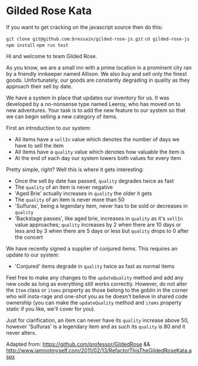# Gilded Rose Kata

If you want to get cracking on the javascript source then do this:

`git clone git@github.com:bressain/gilded-rose-js.git`
`cd gilded-rose-js`
`npm install`
`npm run test`

Hi and welcome to team Gilded Rose.

As you know, we are a small inn with a prime location in a prominent city ran by a friendly innkeeper named Allison. We also buy and sell only the finest goods. Unfortunately, our goods are constantly degrading in quality as they approach their sell by date.

We have a system in place that updates our inventory for us. It was developed by a no-nonsense type named Leeroy, who has moved on to new adventures. Your task is to add the new feature to our system so that we can begin selling a new category of items.

First an introduction to our system:

* All items have a `sellIn` value which denotes the number of days we have to sell the item
* All items have a `quality` value which denotes how valuable the item is
* At the end of each day our system lowers both values for every item

Pretty simple, right? Well this is where it gets interesting:

* Once the sell by date has passed, `quality` degrades twice as fast
* The `quality` of an item is never negative
* 'Aged Brie' actually increases in `quality` the older it gets
* The `quality` of an item is never more than 50
* 'Sulfuras', being a legendary item, never has to be sold or decreases in `quality`
* 'Backstage passes', like aged brie, increases in `quality` as it's `sellIn` value approaches; `quality` increases by 2 when there are 10 days or less and by 3 when there are 5 days or less but `quality` drops to 0 after the concert

We have recently signed a supplier of conjured items. This requires an update to our system:

* 'Conjured' items degrade in `quality` twice as fast as normal items

Feel free to make any changes to the `updateQuality` method and add any new code as long as everything still works correctly. However, do not alter the `Item` class or `items` property as those belong to the goblin in the corner who will insta-rage and one-shot you as he doesn't believe in shared code ownership (you can make the `updateQuality` method and `items` property static if you like, we'll cover for you).

Just for clarification, an item can never have its `quality` increase above 50, however 'Sulfuras' is a legendary item and as such its `quality` is 80 and it never alters.

Adapted from: https://github.com/professor/GildedRose && http://www.iamnotmyself.com/2011/02/13/RefactorThisTheGildedRoseKata.aspx
